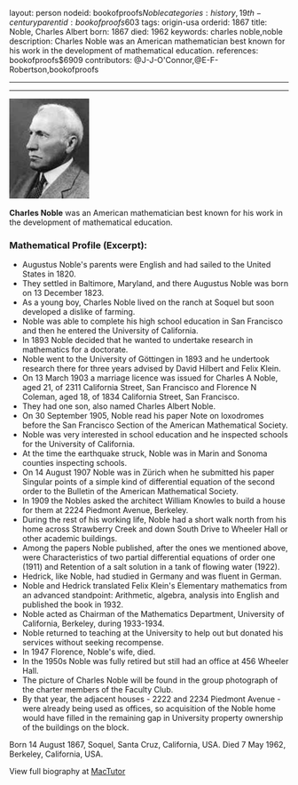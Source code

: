 layout: person
nodeid: bookofproofs$Noble
categories: history,19th-century
parentid: bookofproofs$603
tags: origin-usa
orderid: 1867
title: Noble, Charles Albert
born: 1867
died: 1962
keywords: charles noble,noble
description: Charles Noble was an American mathematician best known for his work in the development of mathematical education.
references: bookofproofs$6909
contributors: @J-J-O'Connor,@E-F-Robertson,bookofproofs

---



---

![Noble.jpg](https://github.com/bookofproofs/bookofproofs.github.io/blob/main/_sources/_assets/images/portraits/Noble.jpg?raw=true)

**Charles Noble** was an American mathematician best known for his work in the development of mathematical education.

### Mathematical Profile (Excerpt):
* Augustus Noble's parents were English and had sailed to the United States in 1820.
* They settled in Baltimore, Maryland, and there Augustus Noble was born on 13 December 1823.
* As a young boy, Charles Noble lived on the ranch at Soquel but soon developed a dislike of farming.
* Noble was able to complete his high school education in San Francisco and then he entered the University of California.
* In 1893 Noble decided that he wanted to undertake research in mathematics for a doctorate.
* Noble went to the University of Göttingen in 1893 and he undertook research there for three years advised by David Hilbert and Felix Klein.
* On 13 March 1903 a marriage licence was issued for Charles A Noble, aged 21, of 2311 California Street, San Francisco and Florence N Coleman, aged 18, of 1834 California Street, San Francisco.
* They had one son, also named Charles Albert Noble.
* On 30 September 1905, Noble read his paper Note on loxodromes before the San Francisco Section of the American Mathematical Society.
* Noble was very interested in school education and he inspected schools for the University of California.
* At the time the earthquake struck, Noble was in Marin and Sonoma counties inspecting schools.
* On 14 August 1907 Noble was in Zürich when he submitted his paper Singular points of a simple kind of differential equation of the second order to the Bulletin of the American Mathematical Society.
* In 1909 the Nobles asked the architect William Knowles to build a house for them at 2224 Piedmont Avenue, Berkeley.
* During the rest of his working life, Noble had a short walk north from his home across Strawberry Creek and down South Drive to Wheeler Hall or other academic buildings.
* Among the papers Noble published, after the ones we mentioned above, were Characteristics of two partial differential equations of order one (1911) and Retention of a salt solution in a tank of flowing water (1922).
* Hedrick, like Noble, had studied in Germany and was fluent in German.
* Noble and Hedrick translated Felix Klein's Elementary mathematics from an advanced standpoint: Arithmetic, algebra, analysis into English and published the book in 1932.
* Noble acted as Chairman of the Mathematics Department, University of California, Berkeley, during 1933-1934.
* Noble returned to teaching at the University to help out but donated his services without seeking recompense.
* In 1947 Florence, Noble's wife, died.
* In the 1950s Noble was fully retired but still had an office at 456 Wheeler Hall.
* The picture of Charles Noble will be found in the group photograph of the charter members of the Faculty Club.
* By that year, the adjacent houses - 2222 and 2234 Piedmont Avenue - were already being used as offices, so acquisition of the Noble home would have filled in the remaining gap in University property ownership of the buildings on the block.

Born 14 August 1867, Soquel, Santa Cruz, California, USA. Died 7 May 1962, Berkeley, California, USA.

View full biography at [MacTutor](https://mathshistory.st-andrews.ac.uk/Biographies/Noble/)
